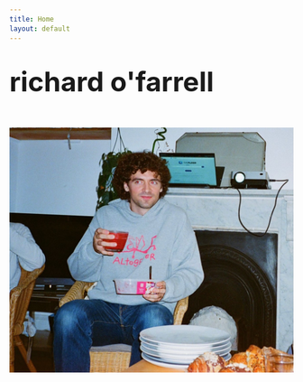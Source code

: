 ```yaml
---
title: Home
layout: default
---
```


# <span class="main" style="font-size: clamp(28px, 6vw, 48px);">richard o'farrell</span>

<br>
<br>
<!-- Add your image here -->
<img src="profile.jpeg" alt="Me enjoying ice cream and aperol" style="max-width: 100%; height: auto;">

